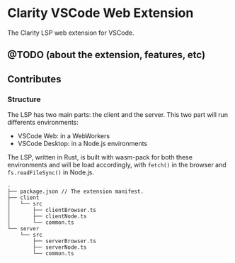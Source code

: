 # Clarity VSCode Web Extension

The Clarity LSP web extension for VSCode.

## @TODO (about the extension, features, etc)

## Contributes

### Structure

The LSP has two main parts: the client and the server.
This two part will run differents environments:
- VSCode Web: in a WebWorkers
- VSCode Desktop: in a Node.js environments

The LSP, written in Rust, is built with wasm-pack for both these environments and will be load accordingly, with `fetch()` in the browser and `fs.readFileSync()` in Node.js.

```
.
├── package.json // The extension manifest.
├── client
│   └── src
│       ├── clientBrowser.ts
│       ├── clientNode.ts
│       └── common.ts
└── server
    └── src
        ├── serverBrowser.ts
        ├── serverNode.ts
        └── common.ts
```
